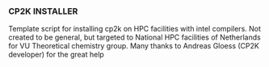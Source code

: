 ### CP2K INSTALLER ###

Template script for installing cp2k on HPC facilities with intel
compilers.  Not created to be general, but targeted to National HPC
facilities of Netherlands for VU Theoretical chemistry group.
Many thanks to Andreas Gloess (CP2K developer) for the great help





